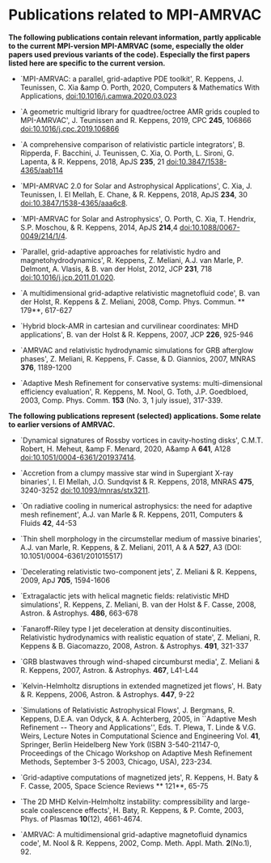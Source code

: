 # Publications related to MPI-AMRVAC

**The following publications contain relevant information, partly applicable to
the current MPI-version MPI-AMRVAC (some, especially the older papers used
previous variants of the code). Especially the first papers listed here are 
specific to the current version.**

* `MPI-AMRVAC: a parallel, grid-adaptive PDE toolkit', R. Keppens, J. Teunissen, C. Xia &amp O. Porth, 2020, Computers & Mathematics With Applications, [doi:10.1016/j.camwa.2020.03.023](https://doi.org/10.1016/j.camwa.2020.03.023)

* `A geometric multigrid library for quadtree/octree AMR grids coupled to MPI-AMRVAC', J. Teunissen and R. Keppens, 2019, CPC **245**, 106866 [doi:10.1016/j.cpc.2019.106866](https://doi.org/10.1016/j.cpc.2019.106866) 

* `A comprehensive comparison of relativistic particle integrators', B. Ripperda, F. Bacchini, J. Teunissen, C. Xia, O. Porth, L. Sironi, G. Lapenta, &amp; R. Keppens, 2018, ApJS **235**, 21 [doi:10.3847/1538-4365/aab114](https://doi.org/10.3847/1538-4365/aab114) 

* `MPI-AMRVAC 2.0 for Solar and Astrophysical Applications', C. Xia, J. Teunissen, I. El Mellah, E. Chane, &amp; R. Keppens, 2018, ApJS **234**, 30 [doi:10.3847/1538-4365/aaa6c8](https://doi.org/10.3847/1538-4365/aaa6c8).

* `MPI-AMRVAC for Solar and Astrophysics', O. Porth, C. Xia, T. Hendrix, S.P. Moschou, &amp; R. Keppens, 2014, ApJS **214**,4 [doi:10.1088/0067-0049/214/1/4](http://dx.doi.org/10.1088/0067-0049/214/1/4).

* `Parallel, grid-adaptive approaches for relativistic hydro and magnetohydrodynamics', R. Keppens, Z. Meliani, A.J. van Marle, P. Delmont, A. Vlasis, &amp; B. van der Holst, 2012, JCP **231**, 718 [doi:10.1016/j.jcp.2011.01.020](http://dx.doi.org/10.1016/j.jcp.2011.01.020).

* `A multidimensional grid-adaptive relativistic magnetofluid code', B. van der Holst, R. Keppens &amp; Z. Meliani, 2008, Comp. Phys. Commun. ** 179**, 617-627

* `Hybrid block-AMR in cartesian and curvilinear coordinates: MHD applications', B. van der Holst &amp; R. Keppens, 2007, JCP **226**, 925-946

* `AMRVAC and relativistic hydrodynamic simulations for GRB afterglow phases', Z. Meliani, R. Keppens, F. Casse, &amp; D. Giannios, 2007, MNRAS **376**, 1189-1200

* `Adaptive Mesh Refinement for conservative systems: multi-dimensional efficiency evaluation', R. Keppens, M. Nool, G. Toth, J.P. Goedbloed, 2003, Comp. Phys. Comm. **153** (No. 3, 1 july issue), 317-339.

**The following publications represent (selected) applications. Some relate to earlier versions of AMRVAC.**

* `Dynamical signatures of Rossby vortices in cavity-hosting disks', C.M.T. Robert, H. Meheut, &amp F. Menard, 2020, A&amp A **641**, A128 [doi:10.1051/0004-6361/201937414](http://dx.doi.org/10.1051/0004-6361/201937414).

* `Accretion from a clumpy massive star wind in Supergiant X-ray binaries', I. El Mellah, J.O. Sundqvist &amp; R. Keppens, 2018, MNRAS **475**, 3240-3252 [doi:10.1093/mnras/stx3211](http://dx.doi.org/10.1093/mnras/stx3211).

* `On radiative cooling in numerical astrophysics: the need for adaptive mesh refinement', A.J. van Marle &amp; R. Keppens, 2011, Computers &amp; Fluids **42**, 44-53

* `Thin shell morphology in the circumstellar medium of massive binaries', A.J. van Marle, R. Keppens, &amp; Z. Meliani, 2011, A &amp; A **527**, A3 (DOI: 10.1051/0004-6361/201015517)

* `Decelerating relativistic two-component jets', Z. Meliani &amp; R. Keppens, 2009, ApJ **705**, 1594-1606

* `Extragalactic jets with helical magnetic fields: relativistic MHD simulations', R. Keppens, Z. Meliani, B. van der Holst &amp; F. Casse, 2008, Astron. &amp; Astrophys. **486**, 663-678

* `Fanaroff-Riley type I jet deceleration at density discontinuities. Relativistic hydrodynamics with realistic equation of state', Z. Meliani, R. Keppens &amp; B. Giacomazzo, 2008, Astron. &amp; Astrophys. **491**, 321-337

* `GRB blastwaves through wind-shaped circumburst media', Z. Meliani &amp; R. Keppens, 2007, Astron. &amp; Astrophys. **467**, L41-L44

* `Kelvin-Helmholtz disruptions in extended magnetized jet flows', H. Baty &amp; R. Keppens, 2006, Astron. &amp; Astrophys. **447**, 9-22

* `Simulations of Relativistic Astrophysical Flows', J. Bergmans, R. Keppens, D.E.A. van Odyck, &amp; A. Achterberg, 2005, in ``Adaptive Mesh Refinement -- Theory and Applications'', Eds. T. Plewa, T. Linde &amp; V.G. Weirs, Lecture Notes in Computational Science and Engineering Vol. **41**, Springer, Berlin Heidelberg New York (ISBN 3-540-21147-0, Proceedings of the Chicago Workshop on Adaptive Mesh Refinement Methods, September 3-5 2003, Chicago, USA), 223-234.

* `Grid-adaptive computations of magnetized jets', R. Keppens, H. Baty &amp; F. Casse, 2005, Space Science Reviews ** 121**, 65-75

* `The 2D MHD Kelvin-Helmholtz instability: compressibility and large-scale coalescence effects', H. Baty, R. Keppens, &amp; P. Comte, 2003, Phys. of Plasmas **10**(12), 4661-4674.

* `AMRVAC: A multidimensional grid-adaptive magnetofluid dynamics code', M. Nool &amp; R. Keppens, 2002, Comp. Meth. Appl. Math. **2**(No.1), 92.
